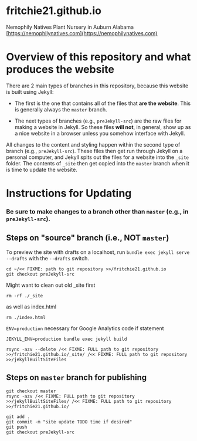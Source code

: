 # fritchie21.github.io
Nemophily Natives Plant Nursery in Auburn Alabama [https://nemophilynatives.com](https://nemophilynatives.com)

# Overview of this repository and what produces the website

There are 2 main types of branches in this repository, because this website is built using Jekyll:

  - The first is the one that contains all of the files that **are the website**. This is generally always the `master` branch. 

  - The next types of branches (e.g., `preJekyll-src`) are the raw files for making a website in Jekyll. So these files **will not**, in general, show up as a nice website in a browser unless you somehow interface with Jekyll.

All changes to the content and styling happen within the second type of branch (e.g., `preJekyll-src`). These files then get run through Jekyll on a personal computer, and Jekyll spits out the files for a website into the `_site` folder. The contents of `_site` then get copied into the `master` branch when it is time to update the website.

# Instructions for Updating

### Be sure to make changes to a branch other than `master` (e.g., in `preJekyll-src`).

## Steps on "source" branch (i.e., NOT `master`)

To preview the site with drafts on a localhost, run `bundle exec jekyll serve --drafts` with the `--drafts` switch.

```
cd ~/<< FIXME: path to git repository >>/fritchie21.github.io
git checkout preJekyll-src
```

Might want to clean out old _site first
```
rm -rf ./_site
```

as well as index.html
```
rm ./index.html
```


`ENV=production` necessary for Google Analytics code if statement

```
JEKYLL_ENV=production bundle exec jekyll build

rsync -azv --delete /<< FIXME: FULL path to git repository >>/fritchie21.github.io/_site/ /<< FIXME: FULL path to git repository >>/jekyllBuiltSiteFiles
```

## Steps on `master` branch for publishing

```
git checkout master
rsync -azv /<< FIXME: FULL path to git repository >>/jekyllBuiltSiteFiles/ /<< FIXME: FULL path to git repository >>/fritchie21.github.io/

git add .
git commit -m "site update TODO time if desired"
git push
git checkout preJekyll-src
```


